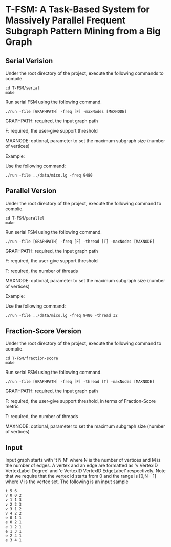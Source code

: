 # T-FSM: A Task-Based System for Massively Parallel Frequent Subgraph Pattern Mining from a Big Graph


## Serial Verision

Under the root directory of the project, execute the following commands to compile.
```
cd T-FSM/serial
make
```
Run serial FSM using the following command.
```
./run -file [GRAPHPATH] -freq [F] -maxNodes [MAXNODE]
```

GRAPHPATH: required, the input graph path

F: required, the user-give support threshold

MAXNODE: optional, parameter to set the maximum subgraph size (number of vertices)

Example:

Use the following command:
```
./run -file ../data/mico.lg -freq 9480
```

## Parallel Version
Under the root directory of the project, execute the following command to complie.
```
cd T-FSM/parallel
make
```

Run serial FSM using the following command.
```
./run -file [GRAPHPATH] -freq [F] -thread [T] -maxNodes [MAXNODE]
```

GRAPHPATH: required, the input graph path

F: required, the user-give support threshold

T: required, the number of threads

MAXNODE: optional, parameter to set the maximum subgraph size (number of vertices)

Example:

Use the following command:
```
./run -file ../data/mico.lg -freq 9480 -thread 32
```

## Fraction-Score Version
Under the root directory of the project, execute the following command to complie.
```
cd T-FSM/fraction-score
make
```

Run serial FSM using the following command.
```
./run -file [GRAPHPATH] -freq [F] -thread [T] -maxNodes [MAXNODE]
```

GRAPHPATH: required, the input graph path

F: required, the user-give support threshold, in terms of Fraction-Score metric

T: required, the number of threads

MAXNODE: optional, parameter to set the maximum subgraph size (number of vertices)

## Input

Input graph starts with 't N M' where N is the number of vertices and M is the number of edges. A vertex and an edge are formatted as 'v VertexID VertexLabel Degree' and 'e VertexID VertexID EdgeLabel' respectively. Note that we require that the vertex id starts from 0 and the range is [0,N - 1] where V is the vertex set. The following is an input sample
```
t 5 6
v 0 0 2
v 1 1 3
v 2 2 3
v 3 1 2
v 4 2 2
e 0 1 1
e 0 2 1
e 1 2 1
e 1 3 1
e 2 4 1
e 3 4 1
```
